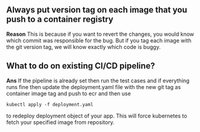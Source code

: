 ## Always put version tag on each image that you push to a container registry

**Reason** This is because if you want to revert the changes, you would know which commit was responsible for the bug. But if you tag each image with the git version tag, we will know exactly which code is buggy.

## What to do on existing CI/CD pipeline?

**Ans** If the pipeline is already set then run the test cases and if everything runs fine then update the deployment.yaml file with the new git tag as container image tag and push to ecr and then use
```
kubectl apply -f deployment.yaml
```
to redeploy deployment object of your app. This will force kubernetes to fetch your specified image from repository.

